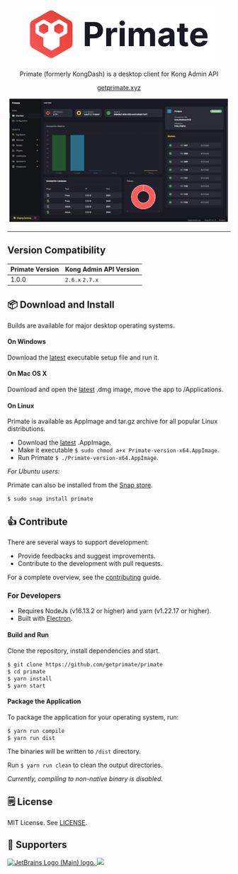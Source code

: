 <div align="center">
    <img src="logo-banner.png" alt="Primate Logo" height="128" />
    <p>Primate (formerly KongDash) is a desktop client for Kong Admin API</p>
    <p><a href="https://www.getprimate.xyz">getprimate.xyz</a></p>
    <p><img src="screenshot.png" alt="Primate Screenshot" /></p>
</div>

---

## Version Compatibility

| Primate Version | Kong Admin API Version |
|-----------------|------------------------|
| 1.0.0           | `2.6.x` `2.7.x`        |

## :package: Download and Install 

Builds are available for major desktop operating systems.

#### On Windows
Download the [latest](https://github.com/getprimate/primate/releases/latest) executable setup file and run it.

#### On Mac OS X
Download and open the [latest](https://github.com/getprimate/primate/releases/latest) .dmg image, move the app to /Applications.

#### On Linux
Primate is available as AppImage and tar.gz archive for all popular Linux distributions. 

- Download the [latest](https://github.com/getprimate/primate/releases/latest) .AppImage.
- Make it executable `$ sudo chmod a+x Primate-version-x64.AppImage`.
- Run Primate `$ ./Primate-version-x64.AppImage`.

_For Ubuntu users:_

Primate can also be installed from the [Snap store](https://snapcraft.io/primate).

```shell
$ sudo snap install primate
```

## :thumbsup: Contribute
There are several ways to support development:

- Provide feedbacks and suggest improvements.
- Contribute to the development with pull requests.

For a complete overview, see the [contributing](CONTRIBUTING.md) guide.


### For Developers
- Requires NodeJs (v16.13.2 or higher) and yarn (v1.22.17 or higher).
- Built with [Electron](https://www.electronjs.org/).

#### Build and Run

Clone the repository, install dependencies and start.
```shell
$ git clone https://github.com/getprimate/primate
$ cd primate
$ yarn install
$ yarn start
```

#### Package the Application

To package the application for your operating system, run: 

```shell
$ yarn run compile
$ yarn run dist
```

The binaries will be written to `/dist` directory.

Run `$ yarn run clean` to clean the output directories.

_Currently, compiling to non-native binary is disabled._

## :spiral_notepad: License
MIT License. See [LICENSE](LICENSE).

## :raised_hands: Supporters

<a href="https://www.jetbrains.com/community/opensource/#support" target="_blank">
    <img src="https://resources.jetbrains.com/storage/products/company/brand/logos/jb_beam.png" alt="JetBrains Logo (Main) logo." height="64">
</a>

<a href="https://www.gitbook.com" target="_blank">
    <img src="https://2775338190-files.gitbook.io/~/files/v0/b/gitbook-x-prod.appspot.com/o/spaces%2FNkEGS7hzeqa35sMXQZ4X%2Flogo%2FuSFZ1Ridsvf6xSX9vTQ1%2FLockup-PrimaryBlue%20-%20Spaced.svg?alt=media" height="64">
</a>
